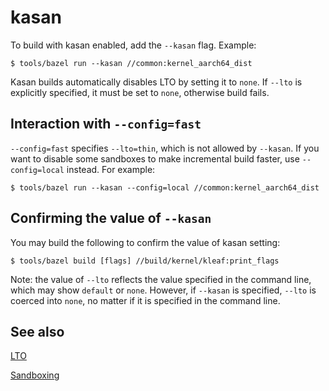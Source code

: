 # kasan

To build with kasan enabled, add the `--kasan` flag. Example:

```shell
$ tools/bazel run --kasan //common:kernel_aarch64_dist
```

Kasan builds automatically disables LTO by setting it to `none`. If `--lto` is
explicitly specified, it must be set to `none`, otherwise build fails.

## Interaction with `--config=fast`

`--config=fast` specifies `--lto=thin`, which is not allowed by `--kasan`. If
you want to disable some sandboxes to make incremental build faster,
use `--config=local` instead. For example:

```shell
$ tools/bazel run --kasan --config=local //common:kernel_aarch64_dist
```

## Confirming the value of `--kasan`

You may build the following to confirm the value of kasan setting:

```shell
$ tools/bazel build [flags] //build/kernel/kleaf:print_flags
```

Note: the value of `--lto` reflects the value specified in the command line,
which may show `default` or `none`. However, if `--kasan` is specified,
`--lto` is coerced into `none`, no matter if it is specified in the command
line.

## See also

[LTO](lto.md)

[Sandboxing](sandbox.md)
